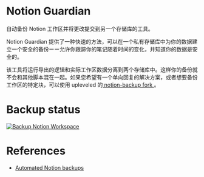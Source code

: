 # Notion Guardian
自动备份 Notion 工作区并将更改提交到另一个存储库的工具。

Notion Guardian 提供了一种快速的方法，可以在一个私有存储库中为你的数据建立一个安全的备份ーー允许你跟踪你的笔记随着时间的变化，并知道你的数据是安全的。

该工具将运行导出的逻辑和实际工作区数据分离到两个存储库中。这样你的备份就不会和其他脚本混在一起。如果您希望有一个单向回复的解决方案，或者想要备份工作区的特定块，可以使用 upleveled 的[ notion-backup fork ]( https://github.com/upleveled/notion-backup )。

# Backup status
[![Backup Notion Workspace](https://github.com/iamalexblue/notion-guardian/actions/workflows/backup.yml/badge.svg?event=status)](https://github.com/iamalexblue/notion-guardian/actions/workflows/backup.yml)

# References
- [Automated Notion backups
](https://artur-en.medium.com/automated-notion-backups-f6af4edc298d)
